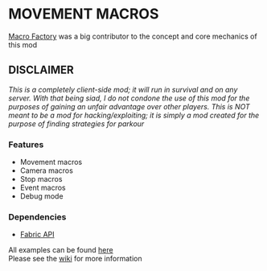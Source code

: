 # MOVEMENT MACROS
[Macro Factory](https://github.com/DanilMK/macrofactory) was a big contributor to the concept and core mechanics of this mod

## DISCLAIMER
*This is a completely client-side mod; it will run in survival and on any server. With that being siad, I do not condone the use of this mod for the purposes of gaining an unfair advantage over other players. This is NOT meant to be a mod for hacking/exploiting; it is simply a mod created for the purpose of finding strategies for parkour*

### Features
- Movement macros
- Camera macros
- Stop macros
- Event macros
- Debug mode

### Dependencies
- [Fabric API](https://github.com/FabricMC/fabric)

All examples can be found [here](src/main/resources/example)  
Please see the [wiki](https://github.com/Anxietie/Movement-Macros/wiki) for more information